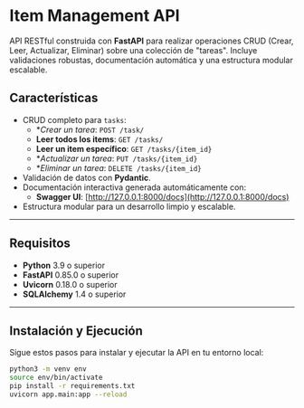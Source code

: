 # Item Management API

API RESTful construida con **FastAPI** para realizar operaciones CRUD (Crear, Leer, Actualizar, Eliminar) sobre una colección de "tareas". Incluye validaciones robustas, documentación automática y una estructura modular escalable.

## Características
- CRUD completo para `tasks`:
  - **Crear un tarea*: `POST /task/`
  - **Leer todos los items**: `GET /tasks/`
  - **Leer un item específico**: `GET /tasks/{item_id}`
  - **Actualizar un tarea*: `PUT /tasks/{item_id}`
  - **Eliminar un tarea*: `DELETE /tasks/{item_id}`
- Validación de datos con **Pydantic**.
- Documentación interactiva generada automáticamente con:
  - **Swagger UI**: [http://127.0.0.1:8000/docs](http://127.0.0.1:8000/docs)
- Estructura modular para un desarrollo limpio y escalable.

---

## Requisitos

- **Python** 3.9 o superior
- **FastAPI** 0.85.0 o superior
- **Uvicorn** 0.18.0 o superior
- **SQLAlchemy** 1.4 o superior

---

## Instalación y Ejecución

Sigue estos pasos para instalar y ejecutar la API en tu entorno local:

```bash
python3 -m venv env
source env/bin/activate
pip install -r requirements.txt
uvicorn app.main:app --reload
